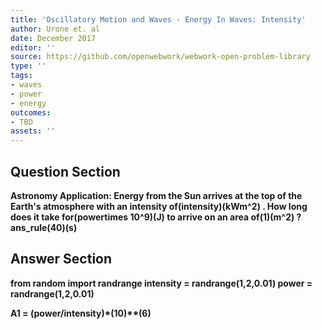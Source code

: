 ```yaml
---
title: 'Oscillatory Motion and Waves - Energy In Waves: Intensity'
author: Urone et. al
date: December 2017
editor: ''
source: https://github.com/openwebwork/webwork-open-problem-library
type: ''
tags:
- waves
- power
- energy
outcomes:
- TBD
assets: ''
---
```


## Question Section 

<b>
Astronomy Application: Energy from the Sun arrives at the top of the Earth's atmosphere with an intensity of(intensity)(kWm^2) . How long does it take for(powertimes 10^9)(J)  to arrive on an area of(1)(m^2) ?
ans_rule(40)(s)



## Answer Section

from random import randrange
intensity = randrange(1,2,0.01)
power = randrange(1,2,0.01)

A1 = (power/intensity)*(10)**(6)